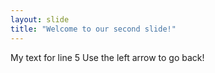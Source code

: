 ```yaml
---
layout: slide
title: "Welcome to our second slide!"
---
```

My text for line 5
Use the left arrow to go back!
